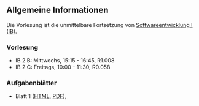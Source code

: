 ## Allgemeine Informationen

Die Vorlesung ist die unmittelbare Fortsetzung von [Softwareentwicklung I (IB)](/lectures/seiib).

### Vorlesung

-   IB 2 B: Mittwochs, 15:15 - 16:45, R1.008
-   IB 2 C: Freitags, 10:00 - 11:30, R0.058

### Aufgabenblätter

-   Blatt 1
    ([HTML](/docs/lectures/seiiib/html/Blatt0.html),
    [PDF](/docs/lectures/seiiib/pdf/Blatt0.pdf)),
